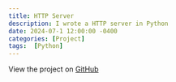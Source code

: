 ```yaml
---
title: HTTP Server
description: I wrote a HTTP server in Python
date: 2024-07-1 12:00:00 -0400
categories: [Project]
tags:  [Python]
---
```


View the project on [GitHub](https://github.com/dakota-byte/http-server)

